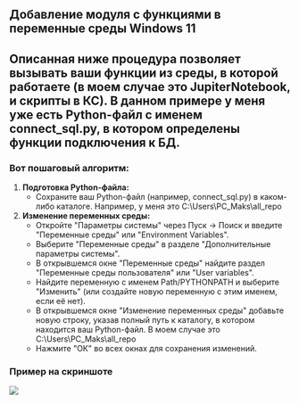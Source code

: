 <h2>Добавление модуля с функциями в переменные среды Windows 11</h2> 
  <h2>Описанная ниже процедура позволяет вызывать ваши функции из среды, в которой работаете (в моем случае это JupiterNotebook, и скрипты в КС). В данном примере у меня уже есть Python-файл с именем connect_sql.py, в котором определены функции подключения к БД.</h2>

<h3>Вот пошаговый алгоритм:</h3>

<ol>
  <li><strong>Подготовка Python-файла:</strong>
    <ul>
      <li>Сохраните ваш Python-файл (например, connect_sql.py) в каком-либо каталоге. Например, у меня это C:\Users\PC_Maks\all_repo</li>
    </ul>
  </li>
  <li><strong>Изменение переменных среды:</strong>
    <ul>
      <li>Откройте "Параметры системы" через Пуск -> Поиск и введите "Переменные среды" или "Environment Variables".</li>
      <li>Выберите "Переменные среды" в разделе "Дополнительные параметры системы".</li>
      <li>В открывшемся окне "Переменные среды" найдите раздел "Переменные среды пользователя" или "User variables".</li>
      <li>Найдите переменную с именем Path/PYTHONPATH и выберите "Изменить" (или создайте новую переменную с этим именем, если её нет).</li>
      <li>В открывшемся окне "Изменение переменных среды" добавьте новую строку, указав полный путь к каталогу, в котором находится ваш Python-файл. В моем случае это C:\Users\PC_Maks\all_repo</li>
      <li>Нажмите "ОК" во всех окнах для сохранения изменений.</li>
    </ul>
  </li>
</ol>


<h3>Пример на скриншоте</h3>
<img src="https://i.postimg.cc/FzKwxPpy/image.jpg">
